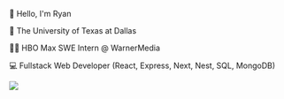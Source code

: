 
 <p>👋 Hello, I'm Ryan</p>
 <p>🏫 The University of Texas at Dallas</p>
 <p>👩‍💻 HBO Max SWE Intern @ WarnerMedia</p>
 <p>💻 Fullstack Web Developer (React, Express, Next, Nest, SQL, MongoDB)</p>

<img align="center" src="https://github-readme-stats.vercel.app/api?username=ryannd&show_icons=true&theme=radical">

